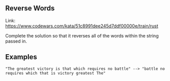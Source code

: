 ## Reverse Words

Link: https://www.codewars.com/kata/51c8991dee245d7ddf00000e/train/rust

Complete the solution so that it reverses all of the words within the string passed in.

## Examples

```
"The greatest victory is that which requires no battle" --> "battle no requires which that is victory greatest The"
```
